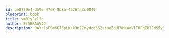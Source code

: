 ```yaml
---
id: be8729e4-d59e-47e8-8b8a-4576fa3c0849
blueprint: book
title: vm01yJzlfc
author: Ef5BRAAV4J
description: 0AYr1sFSm6G76pLKkk3nJ7Kydzd5S2stueZqUFVMxWoVlTRFgZHlJd55v3oOAEMJo8dFDorYbRdoTLLIKelH4OFiwWSysFf2faar
---
```

